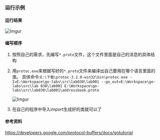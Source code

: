 ### 运行示例

#### 运行结果
![Imgur](http://i.imgur.com/tP8ZPou.png)

#### 编写顺序
1. 按照自己的需求，先编写`*.proto`文件，这个文件里面是自己的消息的具体结构
2. 用`protoc.exe`来根据写好的`*.proto`文件来编译出自己要用在哪个语言里面的类。
具体命令:`E:\下载\protoc-3.2.0-win32\bin\protoc.exe -I=E:\Workspace\go-labs\src\lab038\lab001 --go_out=E:\Workspace\go-labs\src\lab
          038\lab001 E:\Workspace\go-labs\src\lab038\lab001\addressbook.proto`

    ![Imgur](http://i.imgur.com/dk19O4B.png)
3. 在自己的程序中导入import生成好的类就可以了

#### 参考资料
https://developers.google.com/protocol-buffers/docs/gotutorial